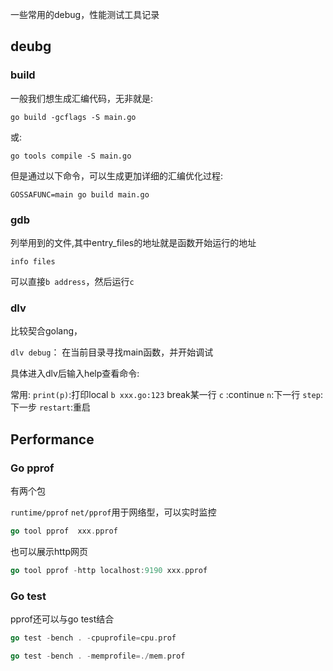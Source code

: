 


一些常用的debug，性能测试工具记录

<!--more-->

## deubg

### build

一般我们想生成汇编代码，无非就是:

```shell
go build -gcflags -S main.go
```
或:

```shell
go tools compile -S main.go
```


但是通过以下命令，可以生成更加详细的汇编优化过程:
```shell
GOSSAFUNC=main go build main.go
```

### gdb

列举用到的文件,其中entry_files的地址就是函数开始运行的地址
```shell
info files
```
可以直接`b address`，然后运行`c`

### dlv

比较契合golang，

`dlv debug`： 在当前目录寻找main函数，并开始调试

具体进入dlv后输入help查看命令:

常用:
`print(p)`:打印local
`b xxx.go:123` break某一行
`c` :continue
`n`:下一行
`step`:下一步
`restart`:重启






## Performance


### Go pprof
有两个包

`runtime/pprof`
`net/pprof`用于网络型，可以实时监控


```go
go tool pprof  xxx.pprof
```
也可以展示http网页

```go
go tool pprof -http localhost:9190 xxx.pprof
```

### Go test

pprof还可以与go test结合

```go
go test -bench . -cpuprofile=cpu.prof

go test -bench . -memprofile=./mem.prof
```


